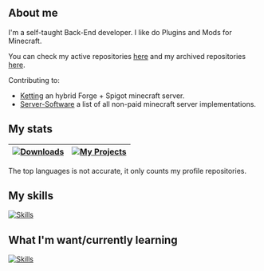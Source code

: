 ## About me
I'm a self-taught Back-End developer. I like do Plugins and Mods for Minecraft.

You can check my active repositories [here](https://github.com/TonimatasDEV?tab=repositories) and my archived repositories [here](https://github.com/tonimatasdev-archive).

Contributing to:
 - [Ketting](https://github.com/kettingpowered) an hybrid Forge + Spigot minecraft server.
 - [Server-Software](https://github.com/LeStegii/server-softwares) a list of all non-paid minecraft server implementations.

## My stats
| <a href="https://github.com/anuraghazra/github-readme-stats"><img align="center" alt="Downloads" src="https://github-readme-stats.vercel.app/api/top-langs/?username=TonimatasDEV&disable_animations=true&theme=merko"></a> | <a href="https://github.com/anuraghazra/github-readme-stats"><img align="center" alt="My Projects" src="https://github-readme-stats.vercel.app/api?username=TonimatasDEV&show_icons=true&theme=merko"></a> |
|-----------------------------------------------------------------------------------------------------------------------------------------------------------------------------------------------------------------------------|------------------------------------------------------------------------------------------------------------------------------------------------------------------------------------------------------------|

The top languages is not accurate, it only counts my profile repositories.

## My skills
[![Skills](https://skillicons.dev/icons?i=java,kotlin,gradle,spring,html,css,git,github,gitlab,idea,vscode,cloudflare)](https://skillicons.dev/)

## What I'm want/currently learning
[![Skills](https://skillicons.dev/icons?i=docker,bash,c,cmake,rust,mysql,nginx,go)](https://skillicons.dev/)
